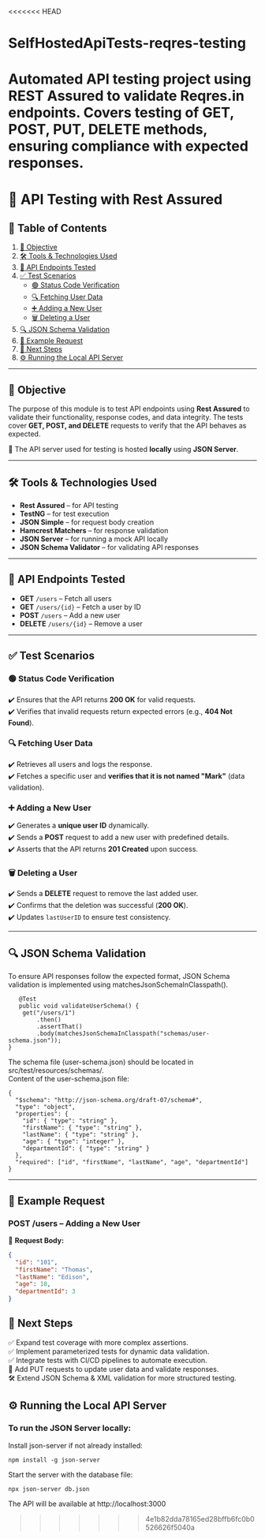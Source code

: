 <<<<<<< HEAD
# SelfHostedApiTests-reqres-testing
Automated API testing project using REST Assured to validate Reqres.in endpoints. Covers testing of GET, POST, PUT, DELETE methods, ensuring compliance with expected responses.
=======
# 📌 API Testing with Rest Assured  

## 📑 Table of Contents  

1. [🎯 Objective](#-objective)  
2. [🛠 Tools & Technologies Used](#-tools--technologies-used)  
3. [🔗 API Endpoints Tested](#-api-endpoints-tested)  
4. [✅ Test Scenarios](#-test-scenarios)  
   - [🟢 Status Code Verification](#-status-code-verification)  
   - [🔍 Fetching User Data](#-fetching-user-data)  
   - [➕ Adding a New User](#-adding-a-new-user)  
   - [🗑 Deleting a User](#-deleting-a-user)  
5. [🔍 JSON Schema Validation](#-json-schema-validation) 
6. [📌 Example Request](#-example-request)  
7. [🚀 Next Steps](#-next-steps)  
8. [⚙️ Running the Local API Server](#️-running-the-local-api-server)  

---

## 🎯 Objective  
The purpose of this module is to test API endpoints using **Rest Assured** to validate their functionality, response codes, and data integrity. The tests cover **GET, POST, and DELETE** requests to verify that the API behaves as expected.  

🚀 The API server used for testing is hosted **locally** using **JSON Server**.  

---

## 🛠 Tools & Technologies Used  
- **Rest Assured** – for API testing  
- **TestNG** – for test execution  
- **JSON Simple** – for request body creation  
- **Hamcrest Matchers** – for response validation  
- **JSON Server** – for running a mock API locally
- **JSON Schema Validator** – for validating API responses  

---

## 🔗 API Endpoints Tested  
- **GET** `/users` – Fetch all users  
- **GET** `/users/{id}` – Fetch a user by ID  
- **POST** `/users` – Add a new user  
- **DELETE** `/users/{id}` – Remove a user  

---

## ✅ Test Scenarios  

### 🟢 Status Code Verification  
✔️ Ensures that the API returns **200 OK** for valid requests.  
✔️ Verifies that invalid requests return expected errors (e.g., **404 Not Found**).  

### 🔍 Fetching User Data  
✔️ Retrieves all users and logs the response.  
✔️ Fetches a specific user and **verifies that it is not named "Mark"** (data validation).  

### ➕ Adding a New User  
✔️ Generates a **unique user ID** dynamically.  
✔️ Sends a **POST** request to add a new user with predefined details.  
✔️ Asserts that the API returns **201 Created** upon success.  

### 🗑 Deleting a User  
✔️ Sends a **DELETE** request to remove the last added user.  
✔️ Confirms that the deletion was successful (**200 OK**).  
✔️ Updates `lastUserID` to ensure test consistency.  

---
## 🔍 JSON Schema Validation
To ensure API responses follow the expected format, JSON Schema validation is implemented using matchesJsonSchemaInClasspath().  
```
   @Test
   public void validateUserSchema() {
    get("/users/1")
        .then()
        .assertThat()
        .body(matchesJsonSchemaInClasspath("schemas/user-schema.json"));
}
```
The schema file (user-schema.json) should be located in src/test/resources/schemas/.   
Content of the user-schema.json file:  
```
{
  "$schema": "http://json-schema.org/draft-07/schema#",
  "type": "object",
  "properties": {
    "id": { "type": "string" },
    "firstName": { "type": "string" },
    "lastName": { "type": "string" },
    "age": { "type": "integer" },
    "departmentId": { "type": "string" }
  },
  "required": ["id", "firstName", "lastName", "age", "departmentId"]
}

```


---
## 📌 Example Request
### **POST /users – Adding a New User**  

📩 **Request Body:**  
```json
{
  "id": "101",
  "firstName": "Thomas",
  "lastName": "Edison",
  "age": 18,
  "departmentId": 3
}
```
## 🚀 Next Steps  

✅ Expand test coverage with more complex assertions.  
✅ Implement parameterized tests for dynamic data validation.  
✅ Integrate tests with CI/CD pipelines to automate execution.  
🔄 Add PUT requests to update user data and validate responses.  
🛠 Extend JSON Schema & XML validation for more structured testing.  


## ⚙️ Running the Local API Server  

### To run the JSON Server locally:

Install json-server if not already installed:

    npm install -g json-server

Start the server with the database file:

    npx json-server db.json

The API will be available at http://localhost:3000
>>>>>>> 4e1b82dda78165ed28bffb6fc0b0526626f5040a

